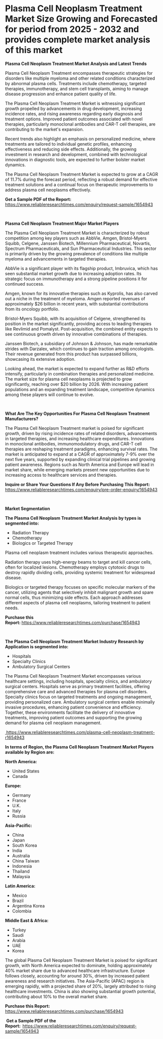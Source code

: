 <p><h1>Plasma Cell Neoplasm Treatment Market Size Growing and Forecasted for period from 2025 - 2032 and provides complete market analysis of this market</h1></p><p><strong>Plasma Cell Neoplasm Treatment Market Analysis and Latest Trends</strong></p>
<p><p>Plasma Cell Neoplasm Treatment encompasses therapeutic strategies for disorders like multiple myeloma and other related conditions characterized by abnormal plasma cells. Treatments include chemotherapy, targeted therapies, immunotherapy, and stem cell transplants, aiming to manage disease progression and enhance patient quality of life. </p><p>The Plasma Cell Neoplasm Treatment Market is witnessing significant growth propelled by advancements in drug development, increasing incidence rates, and rising awareness regarding early diagnosis and treatment options. Improved patient outcomes associated with novel therapies, particularly monoclonal antibodies and CAR-T cell therapies, are contributing to the market's expansion.</p><p>Recent trends also highlight an emphasis on personalized medicine, where treatments are tailored to individual genetic profiles, enhancing effectiveness and reducing side effects. Additionally, the growing investment in research and development, combined with technological innovations in diagnostic tools, are expected to further bolster market dynamics.</p><p>The Plasma Cell Neoplasm Treatment Market is expected to grow at a CAGR of 11.7% during the forecast period, reflecting a robust demand for effective treatment solutions and a continual focus on therapeutic improvements to address plasma cell neoplasms effectively.</p></p>
<p><strong>Get a Sample PDF of the Report:&nbsp;</strong> <a href="https://www.reliableresearchtimes.com/enquiry/request-sample/1654943?utm_campaign=3678&utm_medium=2&utm_source=Github&utm_content=ia&utm_term=18042025&utm_id=plasma-cell-neoplasm-treatment">https://www.reliableresearchtimes.com/enquiry/request-sample/1654943</a></p>
<p>&nbsp;</p>
<p><strong>Plasma Cell Neoplasm Treatment Major Market Players</strong></p>
<p><p>The Plasma Cell Neoplasm Treatment Market is characterized by robust competition among key players such as AbbVie, Amgen, Bristol-Myers Squibb, Celgene, Janssen Biotech, Millennium Pharmaceutical, Novartis, Spectrum Pharmaceuticals, and Sun Pharmaceutical Industries. This sector is primarily driven by the growing prevalence of conditions like multiple myeloma and advancements in targeted therapies.</p><p>AbbVie is a significant player with its flagship product, Imbruvica, which has seen substantial market growth due to increasing adoption rates. Its strategic focus on immunotherapy and a strong pipeline positions it for continued success.</p><p>Amgen, known for its innovative therapies such as Kyprolis, has also carved out a niche in the treatment of myeloma. Amgen reported revenues of approximately $26 billion in recent years, with substantial contributions from its oncology portfolio.</p><p>Bristol-Myers Squibb, with its acquisition of Celgene, strengthened its position in the market significantly, providing access to leading therapies like Revlimid and Pomalyst. Post-acquisition, the combined entity expects to see continuous growth driven by innovative combinations of therapies.</p><p>Janssen Biotech, a subsidiary of Johnson & Johnson, has made remarkable strides with Darzalex, which continues to gain traction among oncologists. Their revenue generated from this product has surpassed billions, showcasing its extensive adoption.</p><p>Looking ahead, the market is expected to expand further as R&D efforts intensify, particularly in combination therapies and personalized medicine. The market size for plasma cell neoplasms is projected to grow significantly, reaching over $20 billion by 2026. With increasing patient populations and an expanding treatment landscape, competitive dynamics among these players will continue to evolve.</p></p>
<p>&nbsp;</p>
<p><strong>What Are The Key Opportunities For Plasma Cell Neoplasm Treatment Manufacturers?</strong></p>
<p><p>The Plasma Cell Neoplasm Treatment market is poised for significant growth, driven by rising incidence rates of related disorders, advancements in targeted therapies, and increasing healthcare expenditures. Innovations in monoclonal antibodies, immunomodulatory drugs, and CAR-T cell therapies are reshaping treatment paradigms, enhancing survival rates. The market is anticipated to expand at a CAGR of approximately 7-9% over the next five years, supported by expanding clinical trial pipelines and growing patient awareness. Regions such as North America and Europe will lead in market share, while emerging markets present new opportunities due to increasing access to healthcare services and therapies.</p></p>
<p><strong>Inquire or Share Your Questions If Any Before Purchasing This Report:</strong> <a href="https://www.reliableresearchtimes.com/enquiry/pre-order-enquiry/1654943?utm_campaign=3678&utm_medium=2&utm_source=Github&utm_content=ia&utm_term=18042025&utm_id=plasma-cell-neoplasm-treatment">https://www.reliableresearchtimes.com/enquiry/pre-order-enquiry/1654943</a></p>
<p>&nbsp;</p>
<p><strong>Market Segmentation</strong></p>
<p><strong>The Plasma Cell Neoplasm Treatment Market Analysis by types is segmented into:</strong></p>
<p><ul><li>Radiation Therapy</li><li>Chemotherapy</li><li>Biologics or Targeted Therapy</li></ul></p>
<p><p>Plasma cell neoplasm treatment includes various therapeutic approaches. </p><p>Radiation therapy uses high-energy beams to target and kill cancer cells, often for localized lesions. Chemotherapy employs cytotoxic drugs to destroy rapidly dividing cells, providing systemic treatment for widespread disease. </p><p>Biologics or targeted therapy focuses on specific molecular markers of the cancer, utilizing agents that selectively inhibit malignant growth and spare normal cells, thus minimizing side effects. Each approach addresses different aspects of plasma cell neoplasms, tailoring treatment to patient needs.</p></p>
<p><strong>Purchase this Report:&nbsp;</strong><a href="https://www.reliableresearchtimes.com/purchase/1654943?utm_campaign=3678&utm_medium=2&utm_source=Github&utm_content=ia&utm_term=18042025&utm_id=plasma-cell-neoplasm-treatment">https://www.reliableresearchtimes.com/purchase/1654943</a></p>
<p>&nbsp;</p>
<p><strong>The Plasma Cell Neoplasm Treatment Market Industry Research by Application is segmented into:</strong></p>
<p><ul><li>Hospitals</li><li>Specialty Clinics</li><li>Ambulatory Surgical Centers</li></ul></p>
<p><p>The Plasma Cell Neoplasm Treatment Market encompasses various healthcare settings, including hospitals, specialty clinics, and ambulatory surgical centers. Hospitals serve as primary treatment facilities, offering comprehensive care and advanced therapies for plasma cell disorders. Specialty clinics focus on targeted treatments and ongoing management, providing personalized care. Ambulatory surgical centers enable minimally invasive procedures, enhancing patient convenience and efficiency. Together, these environments facilitate the delivery of innovative treatments, improving patient outcomes and supporting the growing demand for plasma cell neoplasm management.</p></p>
<p><a href="https://www.reliableresearchtimes.com/plasma-cell-neoplasm-treatment-r1654943?utm_campaign=3678&utm_medium=2&utm_source=Github&utm_content=ia&utm_term=18042025&utm_id=plasma-cell-neoplasm-treatment">&nbsp;https://www.reliableresearchtimes.com/plasma-cell-neoplasm-treatment-r1654943</a></p>
<p><strong>In terms of Region, the Plasma Cell Neoplasm Treatment Market Players available by Region are:</strong></p>
<p>
    <p> <strong> North America: </strong>
        <ul>
            <li>United States</li>
            <li>Canada</li>
        </ul>
        </p> 
    <p> <strong> Europe: </strong>
        <ul>
            <li>Germany</li>
            <li>France</li>
            <li>U.K.</li>
            <li>Italy</li>
            <li>Russia</li>
        </ul>
        </p> 
    <p> <strong> Asia-Pacific: </strong>
        <ul>
            <li>China</li>
            <li>Japan</li>
            <li>South Korea</li>
            <li>India</li>
            <li>Australia</li>
            <li>China Taiwan</li>
            <li>Indonesia</li>
            <li>Thailand</li>
            <li>Malaysia</li>
        </ul>
        </p> 
    <p> <strong> Latin America: </strong>
        <ul>
            <li>Mexico</li>
            <li>Brazil</li>
            <li>Argentina Korea</li>
            <li>Colombia</li>
        </ul>
        </p> 
    <p> <strong> Middle East & Africa: </strong>
        <ul>
            <li>Turkey</li>
            <li>Saudi</li>
            <li>Arabia</li>
            <li>UAE</li>
            <li>Korea</li>
        </ul>
    </p>
    </p>
<p><p>The global Plasma Cell Neoplasm Treatment Market is poised for significant growth, with North America expected to dominate, holding approximately 40% market share due to advanced healthcare infrastructure. Europe follows closely, accounting for around 30%, driven by increased patient awareness and research initiatives. The Asia-Pacific (APAC) region is emerging rapidly, with a projected share of 20%, largely attributed to rising healthcare investments. China is also showing substantial growth potential, contributing about 10% to the overall market share.</p></p>
<p><strong>Purchase this Report: </strong><a href="https://www.reliableresearchtimes.com/purchase/1654943?utm_campaign=3678&utm_medium=2&utm_source=Github&utm_content=ia&utm_term=18042025&utm_id=plasma-cell-neoplasm-treatment">https://www.reliableresearchtimes.com/purchase/1654943</a></p>
<p>&nbsp;<strong>Get a Sample PDF of the Report:&nbsp;&nbsp;</strong><a href="https://www.reliableresearchtimes.com/enquiry/request-sample/1654943?utm_campaign=3678&utm_medium=2&utm_source=Github&utm_content=ia&utm_term=18042025&utm_id=plasma-cell-neoplasm-treatment">https://www.reliableresearchtimes.com/enquiry/request-sample/1654943</a></p>
<p><strong></strong></p>
<p><p></p><p></p><p></p></p>